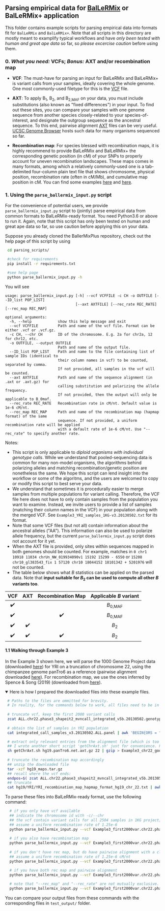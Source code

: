 ## Parsing empirical data for [BalLeRMix](https://github.com/bioXiaoheng/BalLeRMix) or BalLeRMix+ application

This folder contains example scripts for parsing empirical data into formats fit for `BalLeRMix` and `BalLeRMix+`. Note that all scripts in this directory are mostly meant to examplify typical workflows and have *only been tested with human and great ape data* so far, so *please excercise caution* before using them.

### 0. *What you need:* VCFs; *Bonus:* AXT and/or recombination map
 
- **VCF**: The must-have for parsing an input for BalLeRMix and BalLeRMix+ is variant calls from your samples, ideally covering the whole genome. One most commonly-used filetype for this is the [VCF](https://faculty.washington.edu/browning/beagle/intro-to-vcf.html) file. 

- **AXT**: To apply B<sub>1</sub>, B<sub>2</sub>, and B<sub>2,MAF</sub> on your data, you must include substitutions (also known as \"fixed differences\") in your input. To find out these sites, you can compare your samples with one genome sequence from another species closely-related to your species-of-interest, and designate the outgroup sequence as the ancestral sequence. To this end, pairwise alignment [AXT](https://genomebrowser.wustl.edu/goldenPath/help/axt.html) files can be very useful. [UCSC Genome Browser](https://hgdownload.soe.ucsc.edu/downloads.html) hosts such data for many organisms sequenced so far. 

- **Recombination map**: For species blessed with recombination maps, it is highly recommend to provide BalLeRMix and BalLeRMix+ the corresponding genetic position (in cM) of your SNPs to properly account for uneven recombination landscapes. These maps comes in many formats, among which a relatively commonly-used one is a tab-delimited four-column plain text file that shows chromosome, physical position, recombination rate (often in cM/Mb), and cumulative map position in cM. You can find some examples [here](https://github.com/cflerin/dog_recombination) and [here](https://github.com/popgenmethods/pyrho).

### 1. Using the `parse_ballermix_input.py` script

 For the convenience of potential users, we provide `parse_ballermix_input.py` script to (jointly) parse empirical data from common formats to BalLeRMix-ready format. You need Python3.6 or above to run it. Again, note that this script has only been tested on human and great ape data so far, so use caution before applying this on your data.

 Suppose you already cloned the BallerMixPlus repository, check out the help page of this script by using

```Bash
 cd parsing_scripts/

 #check for requirements
 pip install -r requirements.txt

 #see help page
 python parse_ballermix_input.py -h

```
 You will see

```
usage: parse_ballermix_input.py [-h] --vcf VCFFILE -c CH -o OUTFILE [--ID_list POP_LIST] 
                                [--axt AXTFILE] [--rec_rate REC_RATE] [--rec_map REC_MAP]

optional arguments:
  -h, --help            show this help message and exit
  --vcf VCFFILE         Path and name of the vcf file. Format can be either .vcf or .vcf.gz.
  -c CH, --chr CH       ID of the chromosome. E.g. 2a for chr2a, 12 for chr12, etc.
  -o OUTFILE, --output OUTFILE
                        Path and name of the output file.
  --ID_list POP_LIST    Path and name to the file containing list of sample IDs (identical to 
                        their column names in vcf) to be counted, separated by comma. 
                        If not provided, all samples in the vcf will be counted.
  --axt AXTFILE         Path and name of the sequence alignment (in .axt or .axt.gz) for 
                        calling substitution and polarizing the allele frequency. 
                        If not provided, then the output will only be applicable to B_0maf.
  --rec_rate REC_RATE   Recombination rate in cM/nt. Default value is 1e-6 cM/nt.
  --rec_map REC_MAP     Path and name of the recombination map (hapmap format) of the same 
                        sequence. If not provided, a uniform recombination rate will be applied 
                        with a default rate of 1e-6 cM/nt. Use "--rec_rate" to specify another rate.
```
Notes:
* This script is only applicable to *diploid organisms with individual genotype calls*. While we understand that pooled-sequencing data is common for many non-model organisms, the algorithms behind polarizing alleles and matching recombination/genetic position are nonetheless the same. We hope this script can lend insight into the workflow or some of the algoritms, and the users are welcomed to copy or modify this script to best serve your data.
* We understand that sometimes it is procedurally easier to merge samples from multiple populations for variant calling. Therefore, the VCF file here does not have to only contain samples from the population you want to examine. Instead, we invite users to provide a list of samples (matching their column names in the VCF) in your population along with the merged VCF. See `Example3_YRI_samples_1KG-v3.20130502.txt` for its format.
* Note that some VCF files (but not all) contain information about the ancestral alleles ("AA"). This information can also be used to polarize allele frequency, but the current `parse_ballermix_input.py` script does not account for it yet.
* When the AXT file is provided, only sites within sequences mapped in both genomes should be counted. For example, matches in `0 chr1 10918 11034 chrUn_NW_019934090v1 15192 15299 - 6550` or `15208 chr10_gl383543_fix 1 57120 chr10 18044152 18101342 + 5201976` will not be counted.
* The table below shows what *B* statistics can be applied on the parsed data. Note that **input suitable for *B*<sub>2</sub> can be used to compute all other *B* variants too**.
 
 VCF | AXT | Recombination Map | Applicable *B* variant
 :---:|:---:|:---:|:---:
  :heavy_check_mark: |  |  | *B*<sub>0,MAF</sub>
 :heavy_check_mark: |  | :heavy_check_mark: | *B*<sub>0,MAF</sub>
 :heavy_check_mark: | :heavy_check_mark: | | *B*<sub>2</sub>
 :heavy_check_mark: | :heavy_check_mark: | :heavy_check_mark: | *B*<sub>2</sub>

#### 1.1 Walking through Example 3

 In the Example 3 shown here, we will parse the 1000 Genome Project data (downloaded [here](http://ftp.1000genomes.ebi.ac.uk/vol1/ftp/release/20130502/)) for YRI on a truncation of chromosome 22, using the chimpanzee genome panTro6 as a reference (pairwise alignment downloaded [here](https://hgdownload.soe.ucsc.edu/goldenPath/hg19/vsPanTro6/)). For recombination map, we use the ones inferred by Spence & Song (2019) (downloaded from [here](https://github.com/popgenmethods/pyrho)).
 
 <details open>
 <summary>Here is how I prepared the downloaded files into these example files.</summary>

```Bash
 # Paths to the files are ommitted for brevity.
 # In reality, for the commands below to work, all files need to be in the same directory
 
 # truncate vcf, keep the first 2000 variant calls
 zcat ALL.chr22.phase3_shapeit2_mvncall_integrated_v5b.20130502.genotypes.vcf.gz | head -2252 | gzip > Example3_first2000var.chr22.phase3_shapeit2_mvncall_integrated_v5b.20130502.genotypes.vcf.gz
 
 # obtain the list of samples in YRI population
 cat integrated_call_samples_v3.20130502.ALL.panel | awk 'BEGIN{ORS = ","}{if ($2 == "YRI") print $1}' | sed 's/,$/\r/'> Example3_YRI_samples_1KG-v3.20130502.txt

 # extract only relevant entries from the alignment file (which is too huge to post on github)
 ## I wrote another short script 'getChrAxt.sh' just for convenience. Please doublecheck whether this script suits your data before using it
 sh getChrAxt.sh hg19.panTro6.net.axt.gz 22 | gzip > Example3_chr22_good.hg19.panTro6.net.axt.gz
 
 # truncate the recombination map accordingly
 ## unzip the downloaded file
 tar -xzf hg19_maps.tar.gz
 ## recall where the vcf ends:
 endpos=$( zcat ALL.chr22.phase3_shapeit2_mvncall_integrated_v5b.20130502.genotypes.vcf.gz | cut -f 2 | head -2252 | tail -1 )
 ## truncate
 cat hg19/YRI/YRI_recombination_map_hapmap_format_hg19_chr_22.txt | awk -v e=$endpos '(NR == 1 || $2 <= e)' > Example3_YRI_0-1622e4_rec_map_hapmap_format_hg19_chr22.txt

```
 
 </details>
  
  To parse these files into BalLeRMix-ready format, use the following command:
  
```Bash
  # if you only have vcf available
  ## indicate the chromosome id with -c/--chr
  ## the vcf contain variant calls for all 2504 samples in 1KG project; the ID_list provides the sample IDs that should be included
  ## assume a uniform recombination rate of 1.25e-6
  python parse_ballermix_input.py --vcf Example3_first2000var.chr22.phase3_shapeit2_mvncall_integrated_v5b.20130502.genotypes.vcf.gz -c 22 --ID_list Example3_YRI_samples_1KG-v3.20130502.txt --rec_rate 1.25e-6 -o Example3_vcf-only_rec1.25e-6_b0maf-ready.txt
  
  # if you also have recombination map
  python parse_ballermix_input.py --vcf Example3_first2000var.chr22.phase3_shapeit2_mvncall_integrated_v5b.20130502.genotypes.vcf.gz -c 22 --ID_list Example3_YRI_samples_1KG-v3.20130502.txt --rec_map Example3_YRI_0-1622e4_rec_map_hapmap_format_hg19_chr22.txt -o Example3_vcf-plus-recmap_b0maf-ready.txt
  
  # if you don't have rec map, but do have pairwise alignment with a close outgroup (chimpanzee here)
  ## assume a uniform recombination rate of 1.25e-6 cM/nt
  python parse_ballermix_input.py --vcf Example3_first2000var.chr22.phase3_shapeit2_mvncall_integrated_v5b.20130502.genotypes.vcf.gz -c 22 --ID_list Example3_YRI_samples_1KG-v3.20130502.txt --axt Example3_chr22_good.hg19.panTro6.net.axt.gz --rec_rate 1.25e-6 -o Example3_vcf-plus-axt_rec1.25e-6_ballermix-ready.txt

  # if you have both rec map and pairwise alignment
  python parse_ballermix_input.py --vcf Example3_first2000var.chr22.phase3_shapeit2_mvncall_integrated_v5b.20130502.genotypes.vcf.gz -c 22 --ID_list Example3_YRI_samples_1KG-v3.20130502.txt --axt Example3_chr22_good.hg19.panTro6.net.axt.gz --rec_map Example3_YRI_0-1622e4_rec_map_hapmap_format_hg19_chr22.txt -o Example3_vcf-axt-recmap_ballermix-ready.txt
                                                                                                         
  # note that "--rec_map" and "--rec_rate" are not mutually exclusive. When a map is provided, genomic regions not covered by the map are assumed to have a recombination rate specified by "--rec_rate". If it's not specified, the default is 1e-6
  python parse_ballermix_input.py --vcf Example3_first2000var.chr22.phase3_shapeit2_mvncall_integrated_v5b.20130502.genotypes.vcf.gz -c 22 --ID_list Example3_YRI_samples_1KG-v3.20130502.txt --axt Example3_chr22_good.hg19.panTro6.net.axt.gz --rec_map Example3_YRI_0-1622e4_rec_map_hapmap_format_hg19_chr22.txt --rec_rate 1.25e-6 -o Example3_vcf-axt-recmap_rec1.25e-6_ballermix-ready.txt
```

  You can compare your output files from these commands with the corresponding files in `test_output/` folder.
